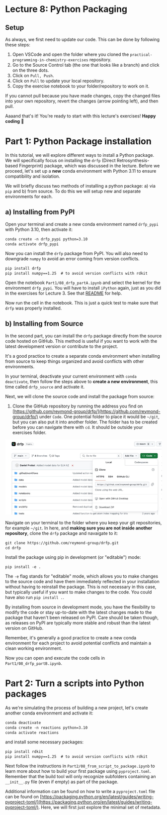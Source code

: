 # Lecture 8: Python Packaging

## Setup

As always, we first need to update our code. This can be done by following these steps:

1. Open VSCode and open the folder where you cloned the `practical-programming-in-chemistry-exercises` repository.
2. Go to the Source Control tab (the one that looks like a branch) and click on the three dots.
3. Click on `Pull, Push`.
4. Click on `Pull` to update your local repository.
5. Copy the exercise notebook to your folder/repository to work on it.

If you cannot pull because you have made changes, copy the changed files into your own repository, revert the changes (arrow pointing left), and then pull.

Aaaand that's it! You're ready to start with this lecture's exercises! **Happy coding** :star_struck:

# Part 1: Python Package installation

In this tutorial, we will explore different ways to install a Python package. We will specifically focus on installing the `drfp` (Direct Retrosynthesis-based Fingerprint) package, which was discussed in the lecture. Before we proceed, let's set up a **new** conda environment with Python 3.11 to ensure compatibility and isolation.

We will briefly discuss two methods of installing a python package: a) via `pip` and b) from source. To do this we will setup new and separate environments for each.

## a) Installing from PyPI

Open your terminal and create a new conda environment named `drfp_pypi` with Python 3.10, then activate it:

```
conda create -n drfp_pypi python=3.10
conda activate drfp_pypi
```

Now you can install the `drfp` package from PyPI. You will also need to downgrade `numpy` to avoid an error coming from version conflicts.
```
pip install drfp
pip install numpy==1.25  # to avoid version conflicts with rdkit
```
Open the notebook `Part1/08_drfp_partA.ipynb` and select the kernel for the environment `drfp_pypi`. You will have to install `iPython` again, just as you did in the exercises for Lecture 3. See that [README](../Lecture03/README.md) for help.

Now run the cell in the notebook. This is just a quick test to make sure that `drfp` was properly installed.

## b) Installing from Source

In the second part, you can install the `drfp` package directly from the source code hosted on GitHub. This method is useful if you want to work with the latest development version or contribute to the project.

It's a good practice to create a separate conda environment when installing from source to keep things organized and avoid conflicts with other environments. 

In your terminal, deactivate your current environment with `conda deactivate`, then follow the steps above to **create a new environment**, this time called `drfp_source` and activate it.

Next, we will clone the source code and install the package from source:

1. Clone the GitHub repository by running the address you find on [https://github.com/reymond-group/drfp/](https://github.com/reymond-group/drfp/) under `Code`. One potential folder to place it would be `~/git`, but you can also put it into another folder. The folder has to be created before you can navigate there with `cd`. It should be outside your exercises folder.

![Clone address](../assets/Lecture08/clone_drfp.jpg)

Navigate on your terminal to the folder where you keep your git repositories, for example `~/git`. In here, and **making sure you are not inside another repository**, clone the `drfp` package and navaigate to it:

```
git clone https://github.com/reymond-group/drfp.git
cd drfp
```

Install the package using pip in development (or "editable") mode:
```
pip install -e .
```

The `-e` flag stands for "editable" mode, which allows you to make changes to the source code and have them immediately reflected in your installation without having to reinstall the package. This is not necessary in this case, but typically useful if you want to make changes to the code. You could have also run `pip install .`. 

By installing from source in development mode, you have the flexibility to modify the code or stay up-to-date with the latest changes made to the package that haven't been released on PyPI. Care should be taken though, as releases on PyPI are typically more stable and robust than the latest version on GitHub.

Remember, it's generally a good practice to create a new conda environment for each project to avoid potential conflicts and maintain a clean working environment.

Now you can open and execute the code cells in `Part1/08_drfp_partB.ipynb`. 


# Part 2: Turn a scripts into Python packages


As we're simulating the process of building a new project, let's create another conda environment and activate it:
```
conda deactivate
conda create -n reactions python=3.10
conda activate reactions
```
and install some necessary packages:
```
pip install rdkit
pip install numpy==1.25  # to avoid version conflicts with rdkit
```

Next follow the instructions in `Part2/08_from_script_to_package.ipynb` to learn more about how to build your first package using `pyproject.toml`. Remember that the build tool will only recognize subfolders containing an `__init__.py` file (even if empty) as part of the package. 

Additional information can be found on how to write a `pyproject.toml` file can be found on [https://packaging.python.org/en/latest/guides/writing-pyproject-toml/](https://packaging.python.org/en/latest/guides/writing-pyproject-toml/). Here, we will first just explore the minimal set of metadata. 
